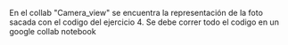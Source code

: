 En el collab "Camera_view" se encuentra la representación de la foto sacada con el codigo del ejercicio 4. Se debe correr todo el codigo en un google collab notebook
